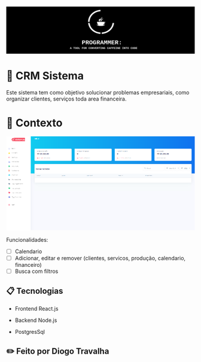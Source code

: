 ![Screenshot](banneradm.png)

# 🚀 CRM Sistema

Este sistema tem como objetivo solucionar problemas empresariais, como organizar clientes, serviços toda area financeira.

# 🧠 Contexto

![Screenshot](crm.png)

Funcionalidades:
- [ ] Calendario
- [ ] Adicionar, editar e remover (clientes, servicos, produção, calendario, financeiro)
- [ ] Busca com filtros

## 📋 Tecnologias

- Frontend React.js

- Backend Node.js

- PostgresSql

## ✏️ Feito por Diogo Travalha




